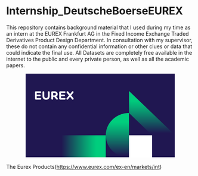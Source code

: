 # Internship_DeutscheBoerseEUREX
This repository contains background material that I used during my time as an intern at the EUREX Frankfurt AG in the Fixed Income Exchange Traded Derivatives Product Design Department. In consultation with my supervisor, these do not contain any confidential information or other clues or data that could indicate the final use. All Datasets are completely free available in the internet to the public and every private person, as well as all the academic papers.

<p align="center">
  <img src="https://github.com/RobertHennings/Internship_DeutscheBoerseEUREX/blob/main/Illustrations/EUREX_Logo.jpg" 
       width="400"/>
</p>


The Eurex Products(https://www.eurex.com/ex-en/markets/int)
